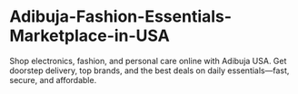 # Adibuja-Fashion-Essentials-Marketplace-in-USA
Shop electronics, fashion, and personal care online with Adibuja USA. Get doorstep delivery, top brands, and the best deals on daily essentials—fast, secure, and affordable.

